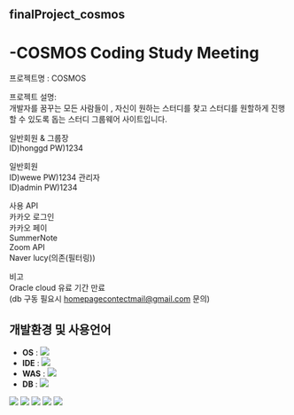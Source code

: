 ## finalProject_cosmos

# -**COSMOS** Coding Study Meeting

프로젝트명 : COSMOS

프로젝트 설명: <br>
개발자를 꿈꾸는 모든 사람들이 , 자신이 원하는 스터디를 찾고 스터디를 원할하게 진행할 수 있도록 돕는 스터디 그룹웨어 사이트입니다.

일반회원 & 그룹장 <br>
ID)honggd 
PW)1234

일반회원 <br>
ID)wewe 
PW)1234
관리자 <br>
ID)admin
PW)1234

사용 API<br>
카카오 로그인<br>
카카오 페이<br>
SummerNote<br>
Zoom API<br>
Naver lucy(의존(필터링))<br>

비고 <br>
Oracle cloud 유료 기간 만료<br>
(db 구동 필요시 homepagecontectmail@gmail.com 문의)











## 개발환경 및 사용언어
* **OS** : <img src ="https://img.shields.io/badge/Windows-blue?logo=Windows"/>
* **IDE** : <img src ="https://img.shields.io/badge/spring-white?logo=spring"/>
* **WAS** : <img src ="https://img.shields.io/badge/Apache%20Tomcat-blue?logo=Apache%20Tomcat"/>
* **DB** : <img src ="https://img.shields.io/badge/Oracle-red?logo=Oracle"/>
<img src ="https://img.shields.io/badge/Java-red?logo=Java"/>
<img src ="https://img.shields.io/badge/HTML5-black?logo=HTML5"/>
<img src ="https://img.shields.io/badge/CSS3-black?logo=CSS3"/>
<img src ="https://img.shields.io/badge/JavaScript-blue?logo=JavaScript"/>
<img src ="https://img.shields.io/badge/jQuery-blue?logo=jQuery"/>
